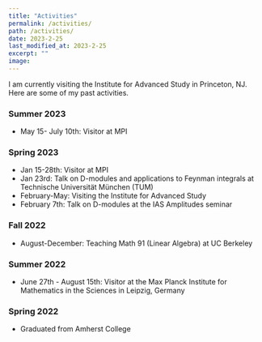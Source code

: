 ```yaml
---
title: "Activities"
permalink: /activities/
path: /activities/
date: 2023-2-25
last_modified_at: 2023-2-25
excerpt: ""
image: 
---
```


I am currently visiting the Institute for Advanced Study in Princeton, NJ. Here are some of my past activities.

### Summer 2023
* May 15- July 10th: Visitor at MPI

### Spring 2023
* Jan 15-28th: Visitor at MPI
* Jan 23rd: Talk on D-modules and applications to Feynman integrals at Technische Universität München (TUM)
* February-May: Visiting the Institute for Advanced Study
* February 7th: Talk on D-modules at the IAS Amplitudes seminar

### Fall 2022
*  August-December: Teaching Math 91 (Linear Algebra) at UC Berkeley

### Summer 2022
* June 27th - August 15th: Visitor at the Max Planck Institute for Mathematics in the Sciences in Leipzig, Germany

### Spring 2022
* Graduated from Amherst College
